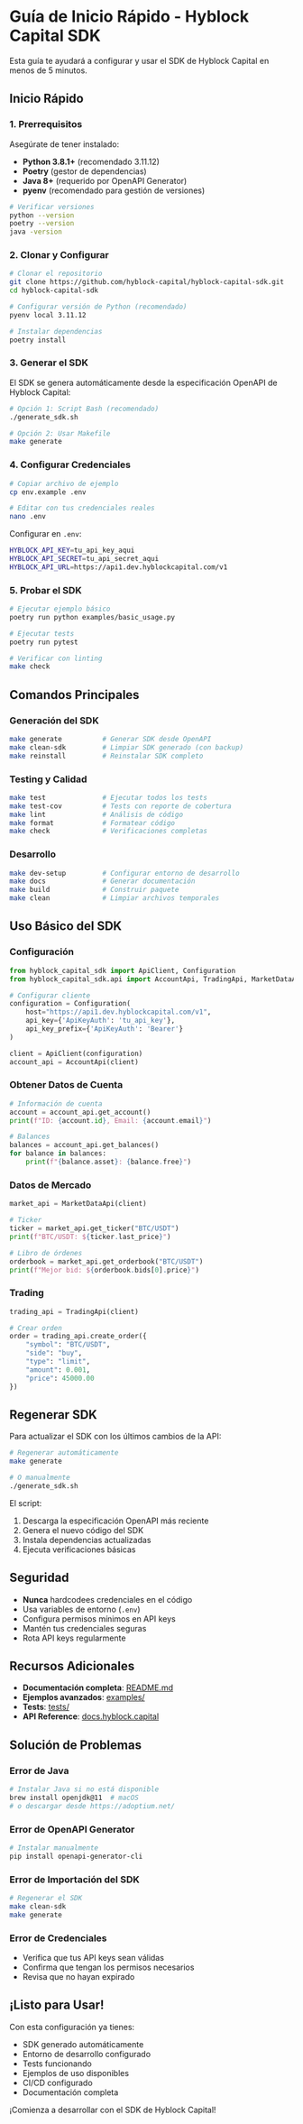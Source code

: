 # Guía de Inicio Rápido - Hyblock Capital SDK

Esta guía te ayudará a configurar y usar el SDK de Hyblock Capital en menos de 5 minutos.

## Inicio Rápido

### 1. Prerrequisitos

Asegúrate de tener instalado:
- **Python 3.8.1+** (recomendado 3.11.12)
- **Poetry** (gestor de dependencias)
- **Java 8+** (requerido por OpenAPI Generator)
- **pyenv** (recomendado para gestión de versiones)

```bash
# Verificar versiones
python --version
poetry --version
java -version
```

### 2. Clonar y Configurar

```bash
# Clonar el repositorio
git clone https://github.com/hyblock-capital/hyblock-capital-sdk.git
cd hyblock-capital-sdk

# Configurar versión de Python (recomendado)
pyenv local 3.11.12

# Instalar dependencias
poetry install
```

### 3. Generar el SDK

El SDK se genera automáticamente desde la especificación OpenAPI de Hyblock Capital:

```bash
# Opción 1: Script Bash (recomendado)
./generate_sdk.sh

# Opción 2: Usar Makefile
make generate
```

### 4. Configurar Credenciales

```bash
# Copiar archivo de ejemplo
cp env.example .env

# Editar con tus credenciales reales
nano .env
```

Configurar en `.env`:
```bash
HYBLOCK_API_KEY=tu_api_key_aqui
HYBLOCK_API_SECRET=tu_api_secret_aqui
HYBLOCK_API_URL=https://api1.dev.hyblockcapital.com/v1
```

### 5. Probar el SDK

```bash
# Ejecutar ejemplo básico
poetry run python examples/basic_usage.py

# Ejecutar tests
poetry run pytest

# Verificar con linting
make check
```

## Comandos Principales

### Generación del SDK
```bash
make generate          # Generar SDK desde OpenAPI
make clean-sdk         # Limpiar SDK generado (con backup)
make reinstall         # Reinstalar SDK completo
```

### Testing y Calidad
```bash
make test              # Ejecutar todos los tests
make test-cov          # Tests con reporte de cobertura
make lint              # Análisis de código
make format            # Formatear código
make check             # Verificaciones completas
```

### Desarrollo
```bash
make dev-setup         # Configurar entorno de desarrollo
make docs              # Generar documentación
make build             # Construir paquete
make clean             # Limpiar archivos temporales
```

## Uso Básico del SDK

### Configuración
```python
from hyblock_capital_sdk import ApiClient, Configuration
from hyblock_capital_sdk.api import AccountApi, TradingApi, MarketDataApi

# Configurar cliente
configuration = Configuration(
    host="https://api1.dev.hyblockcapital.com/v1",
    api_key={'ApiKeyAuth': 'tu_api_key'},
    api_key_prefix={'ApiKeyAuth': 'Bearer'}
)

client = ApiClient(configuration)
account_api = AccountApi(client)
```

### Obtener Datos de Cuenta
```python
# Información de cuenta
account = account_api.get_account()
print(f"ID: {account.id}, Email: {account.email}")

# Balances
balances = account_api.get_balances()
for balance in balances:
    print(f"{balance.asset}: {balance.free}")
```

### Datos de Mercado
```python
market_api = MarketDataApi(client)

# Ticker
ticker = market_api.get_ticker("BTC/USDT")
print(f"BTC/USDT: ${ticker.last_price}")

# Libro de órdenes
orderbook = market_api.get_orderbook("BTC/USDT")
print(f"Mejor bid: ${orderbook.bids[0].price}")
```

### Trading
```python
trading_api = TradingApi(client)

# Crear orden
order = trading_api.create_order({
    "symbol": "BTC/USDT",
    "side": "buy",
    "type": "limit", 
    "amount": 0.001,
    "price": 45000.00
})
```

## Regenerar SDK

Para actualizar el SDK con los últimos cambios de la API:

```bash
# Regenerar automáticamente
make generate

# O manualmente
./generate_sdk.sh
```

El script:
1. Descarga la especificación OpenAPI más reciente
2. Genera el nuevo código del SDK
3. Instala dependencias actualizadas
4. Ejecuta verificaciones básicas

## Seguridad

- **Nunca** hardcodees credenciales en el código
- Usa variables de entorno (`.env`)
- Configura permisos mínimos en API keys
- Mantén tus credenciales seguras
- Rota API keys regularmente

## Recursos Adicionales

- **Documentación completa**: [README.md](README.md)
- **Ejemplos avanzados**: [examples/](examples/)
- **Tests**: [tests/](tests/)
- **API Reference**: [docs.hyblock.capital](https://docs.hyblock.capital)

## Solución de Problemas

### Error de Java
```bash
# Instalar Java si no está disponible
brew install openjdk@11  # macOS
# o descargar desde https://adoptium.net/
```

### Error de OpenAPI Generator
```bash
# Instalar manualmente
pip install openapi-generator-cli
```

### Error de Importación del SDK
```bash
# Regenerar el SDK
make clean-sdk
make generate
```

### Error de Credenciales
- Verifica que tus API keys sean válidas
- Confirma que tengan los permisos necesarios
- Revisa que no hayan expirado

## ¡Listo para Usar!

Con esta configuración ya tienes:
- SDK generado automáticamente
- Entorno de desarrollo configurado
- Tests funcionando
- Ejemplos de uso disponibles
- CI/CD configurado
- Documentación completa

¡Comienza a desarrollar con el SDK de Hyblock Capital!

